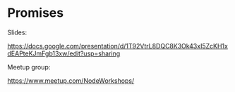 # Promises

Slides:


https://docs.google.com/presentation/d/1T92VtrL8DQC8K3Ok43xI5ZcKH1xdEAPteKJmFgb13xw/edit?usp=sharing



Meetup group:


https://www.meetup.com/NodeWorkshops/

